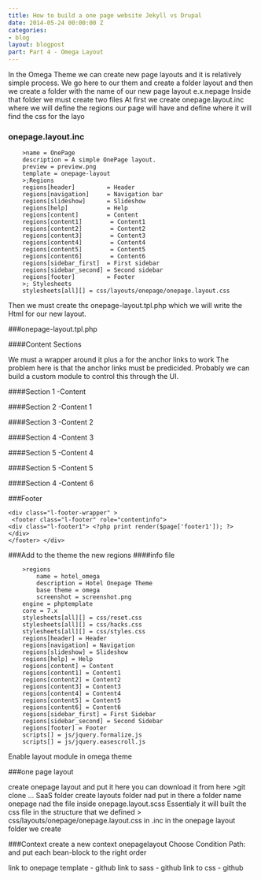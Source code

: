 ```yaml
---
title: How to build a one page website Jekyll vs Drupal
date: 2014-05-24 00:00:00 Z
categories:
- blog
layout: blogpost
part: Part 4 - Omega Layout
---
```


In the Omega Theme we can create new page layouts and it is relatively simple process.
We go here to our them and create a folder layout and then we create a folder with the name of our new page layout e.x.nepage
 Inside that folder we must create two files
 At first we create onepage.layout.inc where we will define the regions our page will have and define where it will find the css for the layo


### onepage.layout.inc
        >name = OnePage
        description = A simple OnePage layout.
        preview = preview.png
        template = onepage-layout
        >;Regions
        regions[header]         = Header
        regions[navigation]     = Navigation bar
        regions[slideshow]    	= Slideshow
        regions[help]           = Help
        regions[content]        = Content
        regions[content1]        = Content1
        regions[content2]        = Content2
        regions[content3]        = Content3
        regions[content4]        = Content4
        regions[content5]        = Content5
        regions[content6]        = Content6
        regions[sidebar_first]  = First sidebar
        regions[sidebar_second] = Second sidebar
        regions[footer]         = Footer
        >; Stylesheets
        stylesheets[all][] = css/layouts/onepage/onepage.layout.css



Then we must create thε onepage-layout.tpl.php which we will write the Html for our new layout.

###onepage-layout.tpl.php
     

     
####Content Sections

We must a wrapper around it plus a 
<a name="studio"></a>
for the anchor links to work
The problem here is that the anchor links must be predicided. Probably we can build a custom module to control this through the UI.
	
####Section 1 -Content

<div class="content-wrapper">
<?php print render($page['content']); ?>
</div>
      
####Section 2 -Content 1
      <div class="content1-wrapper">
      <a name="studio"></a>
      <?php print render($page['content1']); ?>
      </div> 
      
####Section 3 -Content 2
      <div class="content2-wrapper">
      <a name="onebedroom"></a>
      <?php print render($page['content2']); ?>
      </div> 
      
####Section 4 -Content 3
      <div class="content3-wrapper">
      <a name="twobedroom"></a>
      <?php print render($page['content3']); ?>
      </div> 
      
####Section 5 -Content 4
      <div class="content4-wrapper">
      <a name="reservation"></a>
      <?php print render($page['content4']); ?>
      </div> 
      
####Section 5 -Content 5
      <div class="content5-wrapper">
      <?php print render($page['content5']); ?>
      </div> 
      
####Section 4 -Content 6
      <div  class="content6-wrapper">
      <a name="contact"></a>
      <?php print render($page['content6']); ?>
      </div>    


###Footer 

	<div class="l-footer-wrapper" >
 	 <footer class="l-footer" role="contentinfo">
    <div class="l-footer1"> <?php print render($page['footer1']); ?> </div>
    </footer> </div>
 
###Add to the theme the new regions
####info file

        >regions
            name = hotel_omega
            description = Hotel Onepage Theme
            base theme = omega
            screenshot = screenshot.png
        engine = phptemplate
        core = 7.x
        stylesheets[all][] = css/reset.css
        stylesheets[all][] = css/hacks.css
        stylesheets[all][] = css/styles.css
        regions[header] = Header
        regions[navigation] = Navigation
        regions[slideshow] = Slideshow
        regions[help] = Help
        regions[content] = Content
        regions[content1] = Content1
        regions[content2] = Content2
        regions[content3] = Content3
        regions[content4] = Content4
        regions[content5] = Content5
        regions[content6] = Content6
        regions[sidebar_first] = First Sidebar
        regions[sidebar_second] = Second Sidebar
        regions[footer] = Footer
        scripts[] = js/jquery.formalize.js
        scripts[] = js/jquery.easescroll.js

Enable layout module in omega theme

###one page layout

create onepage layout and put it here
you can download it from here
        >git clone ...
        SaaS  folder create layouts folder nad put in there a folder name onepage nad the file inside 
        onepage.layout.scss
        Essentialy it will built the css file in the structure that we defined
        > css/layouts/onepage/onepage.layout.css
        in .inc in the onepage layout folder we create

###Context 
create a new context onepagelayout 
Choose Condition 
Path: <front>
and put each bean-block to the right order


link to onepage template - github
link to sass - github
link to css - github
